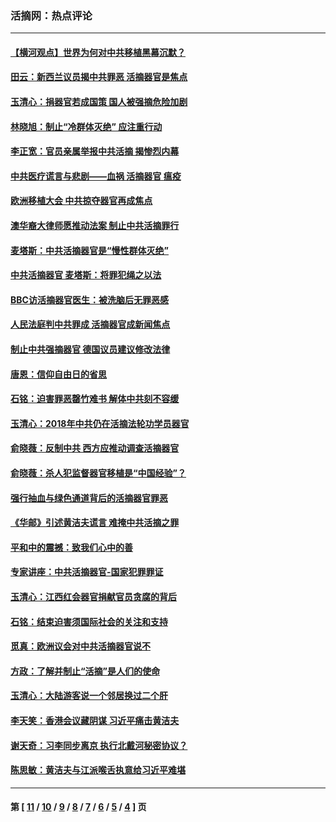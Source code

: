 ### 活摘网：热点评论
---
#### [【横河观点】世界为何对中共移植黑幕沉默？](../../pages/nf5879/n13244249.md?02160430) 
#### [田云：新西兰议员揭中共罪恶 活摘器官是焦点](../../pages/nf5879/n13070629.md?02160430) 
#### [玉清心：捐器官若成国策 国人被强摘危险加剧](../../pages/nf5879/n12802713.md?02160430) 
#### [林晓旭：制止“冷群体灭绝” 应注重行动](../../pages/nf5879/n12779736.md?02160430) 
#### [李正宽：官员亲属举报中共活摘 揭惨烈内幕](../../pages/nf5879/n12684490.md?02160430) 
#### [中共医疗谎言与悲剧——血祸 活摘器官 瘟疫](../../pages/nf5879/n12372103.md?02160430) 
#### [欧洲移植大会 中共掠夺器官再成焦点](../../pages/nf5879/n11538883.md?02160430) 
#### [澳华裔大律师愿推动法案 制止中共活摘罪行](../../pages/nf5879/n11377039.md?02160430) 
#### [麦塔斯：中共活摘器官是“慢性群体灭绝”](../../pages/nf5879/n11350529.md?02160430) 
#### [中共活摘器官 麦塔斯：将罪犯绳之以法](../../pages/nf5879/n11347973.md?02160430) 
#### [BBC访活摘器官医生：被洗脑后无罪恶感](../../pages/nf5879/n11335935.md?02160430) 
#### [人民法庭判中共罪成 活摘器官成新闻焦点](../../pages/nf5879/n11331578.md?02160430) 
#### [制止中共强摘器官 德国议员建议修改法律](../../pages/nf5879/n11249451.md?02160430) 
#### [唐恩：信仰自由日的省思](../../pages/nf5879/n11003525.md?02160430) 
#### [石铭：迫害罪恶罄竹难书  解体中共刻不容缓](../../pages/nf5879/n10942855.md?02160430) 
#### [玉清心：2018年中共仍在活摘法轮功学员器官](../../pages/nf5879/n10914646.md?02160430) 
#### [俞晓薇：反制中共 西方应推动调查活摘器官](../../pages/nf5879/n10794671.md?02160430) 
#### [俞晓薇：杀人犯监督器官移植是“中国经验”？](../../pages/nf5879/n10466427.md?02160430) 
#### [强行抽血与绿色通道背后的活摘器官罪恶](../../pages/nf5879/n10004708.md?02160430) 
#### [《华邮》引述黄洁夫谎言 难掩中共活摘之罪](../../pages/nf5879/n9642309.md?02160430) 
#### [平和中的震撼：致我们心中的善](../../pages/nf5879/n9021123.md?02160430) 
#### [专家讲座：中共活摘器官-国家犯罪罪证](../../pages/nf5879/n8828153.md?02160430) 
#### [玉清心：江西红会器官捐献官员贪腐的背后](../../pages/nf5879/n8522122.md?02160430) 
#### [石铭：结束迫害须国际社会的关注和支持](../../pages/nf5879/n8443497.md?02160430) 
#### [觅真：欧洲议会对中共活摘器官说不](../../pages/nf5879/n8337486.md?02160430) 
#### [方政：了解并制止“活摘”是人们的使命](../../pages/nf5879/n8329214.md?02160430) 
#### [玉清心：大陆游客说一个邻居换过二个肝](../../pages/nf5879/n8291404.md?02160430) 
#### [李天笑：香港会议藏阴谋 习近平痛击黄洁夫](../../pages/nf5879/n8241459.md?02160430) 
#### [谢天奇：习李同步离京 执行北戴河秘密协议？](../../pages/nf5879/n8230418.md?02160430) 
#### [陈思敏：黄洁夫与江派喉舌执意给习近平难堪](../../pages/nf5879/n8222166.md?02160430) 

---
#### 第 [ [11](./11.md?02160430) / [10](./10.md?02160430) / [9](./9.md?02160430) / [8](./8.md?02160430) / [7](./7.md?02160430) / [6](./6.md?02160430) / [5](./5.md?02160430) / [4](./4.md?02160430) ] 页
